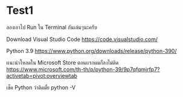 # Test1
ลองเอาไป Run ใน Terminal กันเล่นๆนะครับ

Download Visual Studio Code
https://code.visualstudio.com/

Python 3.9
https://www.python.org/downloads/release/python-390/

เเนะนำโหลดใน Microsoft Store ตอนเเรกผมก็ลงไม่ติด
https://www.microsoft.com/th-th/p/python-39/9p7qfqmjrfp7?activetab=pivot:overviewtab

เช็ค Python ว่าติดมั้ย
python -V
